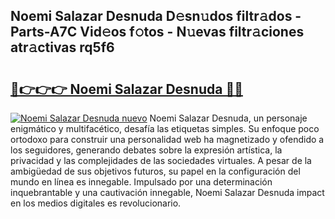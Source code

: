 ## Noemi Salazar Desnuda D𝚎sn𝚞dos filtr𝚊dos - Parts-A7C Vid𝚎os f𝚘tos - N𝚞evas filtr𝚊ciones atr𝚊ctivas rq5f6

# <h2><a href="http://mb2w0c.tromn.icu/?c=Noemi+Salazar+Desnuda">🔗👉👉👉 Noemi Salazar Desnuda 🔗🔗</a></h2>

[![Noemi Salazar Desnuda nuevo](https://i.imgur.com/pEAQMta.gif)](http://mb2w0c.tromn.icu/?c=Noemi+Salazar+Desnuda)
Noemi Salazar Desnuda, un personaje enigmático y multifacético, desafía las etiquetas simples. Su enfoque poco ortodoxo para construir una personalidad web ha magnetizado y ofendido a los seguidores, generando debates sobre la expresión artística, la privacidad y las complejidades de las sociedades virtuales. A pesar de la ambigüedad de sus objetivos futuros, su papel en la configuración del mundo en línea es innegable. Impulsado por una determinación inquebrantable y una cautivación innegable, Noemi Salazar Desnuda impact en los medios digitales es revolucionario.
